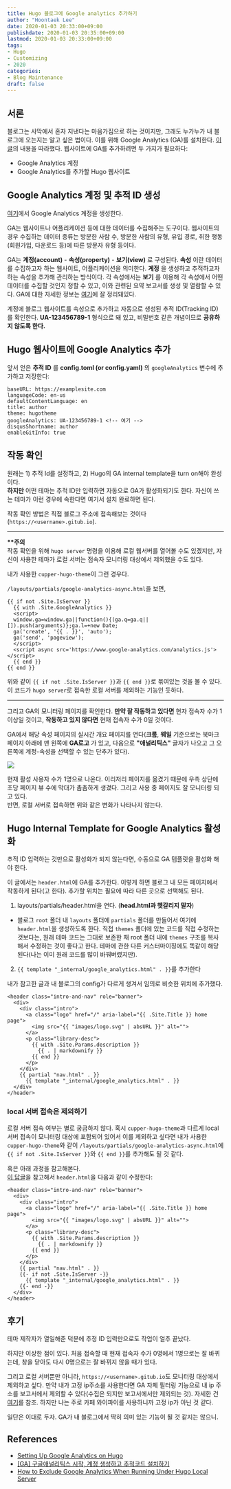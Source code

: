 ```yaml
---
title: Hugo 블로그에 Google analytics 추가하기
author: "Hoontaek Lee"
date: 2020-01-03 20:33:00+09:00
publishdate: 2020-01-03 20:35:00+09:00
lastmod: 2020-01-03 20:33:00+09:00
tags:
- Hugo
- Customizing
- 2020
categories:
- Blog Maintenance
draft: false
---
```


## 서론
블로그는 사막에서 혼자 지낸다는 마음가짐으로 하는 것이지만, 그래도 누가누가 내 블로그에 오는지는 알고 싶은 법이다. 이를 위해 Google Analytics (GA)를 설치한다. [이 글](http://cloudywithachanceofdevops.com/posts/2018/05/17/setting-up-google-analytics-on-hugo/)의 내용을 따라했다. 웹사이트에 GA를 추가하려면 두 가지가 필요하다:
- Google Analytics 계정
- Google Analytics를 추가할 Hugo 웹사이트

## Google Analytics 계정 및 추적 ID 생성

[여기](https://marketingplatform.google.com/about/analytics/)에서 Google Analytics 계정을 생성한다.

GA는 웹사이트나 어플리케이션 등에 대한 데이터를 수집해주는 도구이다. 웹사이트의 경우 수집하는 데이터 종류는 방문한 사람 수, 방문한 사람의 유형, 유입 경로, 취한 행동(회원가입, 다운로드 등)에 따른 방문자 유형 등이다.

GA는 **계정(account)** - **속성(property)** - **보기(view)** 로 구성된다. **속성** 이란 데이터를 수집하고자 하는 웹사이트, 어플리케이션을 의미한다. **계정** 을 생성하고 추적하고자 하는 속성을 추가해 관리하는 방식이다. 각 속성에서는 **보기** 를 이용해 각 속성에서 어떤 데이터를 수집할 것인지 정할 수 있고, 이와 관련된 요약 보고서를 생성 및 열람할 수 있다. GA에 대한 자세한 정보는 [여기](https://ga-study.tistory.com/4)에 잘 정리돼있다.

계정에 블로그 웹사이트를 속성으로 추가하고 자동으로 생성된 추적 ID(Tracking ID)를 확인한다. **UA-123456789-1** 형식으로 돼 있고, 비밀번호 같은 개념이므로 **공유하지 않도록 한다.**

## Hugo 웹사이트에 Google Analytics 추가

앞서 얻은 **추적 ID** 를 **config.toml (or config.yaml)** 의 `googleAnalytics` 변수에 추가하고 저장한다:

```
baseURL: https://examplesite.com
languageCode: en-us
defaultContentLanguage: en
title: author
theme: hugotheme
googleAnalytics: UA-123456789-1 <!-- 여기 -->
disqusShortname: author
enableGitInfo: true
```

## 작동 확인

원래는 1) 추적 Id를 설정하고, 2) Hugo의 GA internal template을 turn on해야 완성이다.    
**하지만** 어떤 테마는 추적 ID만 입력하면 자동으로 GA가 활성화되기도 한다. 자신이 쓰는 테마가 이런 경우에 속한다면 여기서 설치 완료하면 된다.  

작동 확인 방법은 직접 블로그 주소에 접속해보는 것이다(`https://<username>.gitub.io`).

---

**\*\*주의**  
작동 확인을 위해 `hugo server` 명령을 이용해 로컬 웹서버를 열어볼 수도 있겠지만, 자신이 사용한 테마가 로컬 서버는 접속자 모니터링 대상에서 제외했을 수도 있다.

내가 사용한 `cupper-hugo-theme`이 그런 경우다.

`/layouts/partials/google-analytics-async.html`을 보면,

```
{{ if not .Site.IsServer }}
  {{ with .Site.GoogleAnalytics }}
  <script>
  window.ga=window.ga||function(){(ga.q=ga.q||[]).push(arguments)};ga.l=+new Date;
  ga('create', '{{ . }}', 'auto');
  ga('send', 'pageview');
  </script>
  <script async src='https://www.google-analytics.com/analytics.js'></script>
  {{ end }}
{{ end }}
```

위와 같이 `{{ if not .Site.IsServer }}`과 `{{ end }}`로 묶여있는 것을 볼 수 있다. 이 코드가 `hugo server`로 접속한 로컬 서버를 제외하는 기능인 듯하다.

---

 그리고 GA의 모니터링 페이지를 확인한다. **만약 잘 작동하고 있다면** 현자 접속자 수가 1 이상일 것이고, **작동하고 있지 않다면** 현재 접속자 수가 0일 것이다.

GA에서 해당 속성 페이지의 실시간 개요 페이지를 연다(**크롬**, **웨일** 기준으로는 북마크 페이지 아래에 맨 왼쪽에 **GA로고** 가 있고, 다음으로 **"애널리틱스"** 글자가 나오고 그 오른쪽에 계정-속성을 선택할 수 있는 단추가 있다).

![](/post/20200103_google_analytics_on_hugo/20200103_google_analytics_on_Hugo_fig1.jpg)

현재 활성 사용자 수가 1명으로 나온다. 이리저리 페이지를 옮겼기 때문에 우측 상단에 초당 페이지 뷰 수에 막대가 촘촘하게 생겼다. 그리고 사용 중 페이지도 잘 모니터링 되고 있다.  
반면, 로컬 서버로 접속하면 위와 같은 변화가 나타나지 않는다.



## Hugo Internal Template for Google Analytics 활성화

추적 ID 입력하는 것만으로 활성화가 되지 않는다면, 수동으로 GA 템플릿을 활성화 해야 한다.

이 글에서는 `header.html`에 GA를 추가한다. 이렇게 하면 블로그 내 모든 페이지에서 작동하게 된다(고 한다). 추가할 위치는 필요에 따라 다른 곳으로 선택해도 된다.

1. layouts/partials/header.html을 연다. (**head.html과 헷갈리지 말자**)

- 블로그 `root` 폴더 내 `layouts` 폴더에 `partials` 폴더를 만들어서 여기에 `header.html`을 생성하도록 한다. 직접 `themes` 폴더에 있는 코드를 직접 수정하는 것보다는, 원래 테마 코드는 그대로 보존한 채 root 폴더 내에 `themes` 구조를 복사해서 수정하는 것이 좋다고 한다. 테마에 관한 다른 커스터마이징에도 똑같이 해당된다(나는 이미 원래 코드를 많이 바꿔버렸지만).

2. `{{ template "_internal/google_analytics.html" . }}`를 추가한다

내가 참고한 글과 내 블로그의 config가 다르게 생겨서 임의로 비슷한 위치에 추가했다.

```
<header class="intro-and-nav" role="banner">
  <div>
    <div class="intro">
      <a class="logo" href="/" aria-label="{{ .Site.Title }} home page">
        <img src="{{ "images/logo.svg" | absURL }}" alt="">
      </a>
      <p class="library-desc">
        {{ with .Site.Params.description }}
          {{ . | markdownify }}
        {{ end }}
      </p>
    </div>
    {{ partial "nav.html" . }}
      {{ template "_internal/google_analytics.html" . }}
  </div>
</header>
```

### local 서버 접속은 제외하기

로컬 서버 접속 여부는 별로 궁금하지 않다. 혹시 `cupper-hugo-theme`과 다르게 local 서버 접속이 모니터링 대상에 포함되어 있어서 이를 제외하고 싶다면 내가 사용한 `cupper-hugo-theme`와 같이 `/layouts/partials/google-analytics-async.html`에 `{{ if not .Site.IsServer }}`와 `{{ end }}`를 추가해도 될 것 같다.

혹은 아래 과정을 참고해본다.  
[이 답글](https://discourse.gohugo.io/t/how-to-exclude-google-analytics-when-running-under-hugo-local-server/6092/34)을 참고해서 `header.html`을 다음과 같이 수정한다:

```
<header class="intro-and-nav" role="banner">
  <div>
    <div class="intro">
      <a class="logo" href="/" aria-label="{{ .Site.Title }} home page">
        <img src="{{ "images/logo.svg" | absURL }}" alt="">
      </a>
      <p class="library-desc">
        {{ with .Site.Params.description }}
          {{ . | markdownify }}
        {{ end }}
      </p>
    </div>
    {{ partial "nav.html" . }}
    {{- if not .Site.IsServer -}}
      {{ template "_internal/google_analytics.html" . }}
    {{- end -}}
  </div>
</header>
```

## 후기

테마 제작자가 열일해준 덕분에 추정 ID 입력만으로도 작업이 얼추 끝났다.

하지만 이상한 점이 있다. 처음 접속할 때 현재 접속자 수가 0명에서 1명으로는 잘 바뀌는데, 창을 닫아도 다시 0명으로는 잘 바뀌지 않을 때가 있다.

그리고 로컬 서버뿐만 아니라, `https://<username>.gitub.io`도 모니터링 대상에서 제외하고 싶다.
만약 내가 고정 ip주소를 사용한다면 GA 자체 필터링 기능으로 내 ip 주소를 보고서에서 제외할 수 있다(수집은 되지만 보고서에서만 제외되는 것). 자세한 건 [여기](https://blog.fakecoding.com/2019/03/28/%EA%B5%AC%EA%B8%80-%EC%95%A0%EB%84%90%EB%A6%AC%ED%8B%B1%EC%8A%A4-%EB%82%B4-%EC%A0%91%EC%86%8D-%EA%B8%B0%EB%A1%9D-%EC%A0%9C%EC%99%B8/)를 참조. 하지만 나는 주로 카페 와이파이를 사용하니까 고정 ip가 아닌 것 같다.

일단은 이대로 두자. GA가 내 블로그에서 딱히 의미 있는 기능이 될 것 같지는 않으니.

## References

- [Setting Up Google Analytics on Hugo](http://cloudywithachanceofdevops.com/posts/2018/05/17/setting-up-google-analytics-on-hugo/)
- [[GA] 구글애널리틱스 시작, 계정 생성하고 추적코드 설치하기](https://ga-study.tistory.com/4)
- [How to Exclude Google Analytics When Running Under Hugo Local Server](https://discourse.gohugo.io/t/how-to-exclude-google-analytics-when-running-under-hugo-local-server/6092/34)
